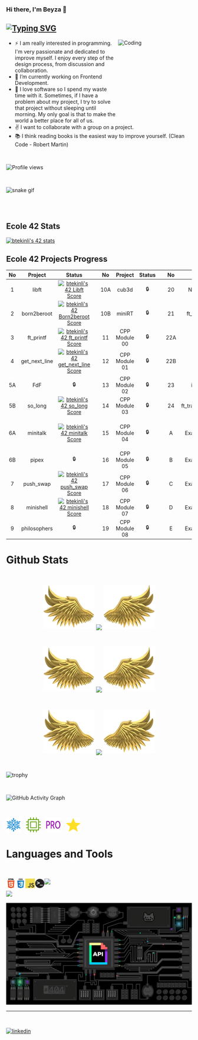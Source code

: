 ### Hi there, I'm Beyza 👋

## [![Typing SVG](https://readme-typing-svg.herokuapp.com?color=8000FF&width=750&lines=I'm+a+Computer+Programmer+and+Frontend+Developer💻)](https://git.io/typing-svg)

<img src="https://github.com/b-tekinli/Yazilim-Teknikleri-ve-Diger-Yararli-Turkce-Kaynaklar/blob/main/images/code.gif" alt="Coding" width=200 height=200 align="right">


- ⚡ I am really interested in programming. I'm very passionate and dedicated to improve myself. I enjoy every step of the design process, from discussion and collaboration.
- 🔭 I’m currently working on Frontend Development.  <br />
- 💬 I love software so I spend my waste time with it. Sometimes, if I have a problem about my project, I try to solve that project without sleeping until morning. My only goal is that to make the world a better place for all of us.   <br />
- ✌️ I want to collaborate with a group on a project.  <br />
- 📚 I think reading books is the easiest way to improve yourself. (Clean Code - Robert Martin)  <br />


<br />   


![Profile views](https://gpvc.arturio.dev/b-tekinli) 


<br />


![snake gif](https://github.com/b-tekinli/b-tekinli/blob/output/github-contribution-grid-snake.gif)


<br /> 

<!--
[![Readme Card](https://github-readme-stats.vercel.app/api/pin/?username=b-tekinli&repo=BB-TR-Kaynak&title_color=00d7ea&text_color=ffffff&bg_color=292E36&icon=fdf000&hide_border=true)](https://github.com/b-tekinli/BB-TR-Kaynak) 

[![Readme Card](https://github-readme-stats.vercel.app/api/pin/?username=b-tekinli&repo=ReCapProject-Frontend&title_color=ff9900&text_color=ffffff&bg_color=292E36&icon=fdf000&hide_border=true)](https://github.com/b-tekinli/ReCapProject-Frontend)
-->

<br />

## Ecole 42 Stats

[![btekinli's 42 stats](https://badge42.vercel.app/api/v2/cl5qpmbbx000609mkwea8iljt/stats?cursusId=21&coalitionId=229)](https://github.com/JaeSeoKim/badge42)

## Ecole 42 Projects Progress
| No | Project | Status  |  | No  | Project | Status |  | No | Project     | Status |
| :---:  | :---:   | :---:  | :---:  | :---:  | :---:    | :---:    | :---:  | :---:  | :---:  | :---:   |
| 1  | libft   | [![btekinli's 42 Libft Score](https://badge42.vercel.app/api/v2/cl5qpmbbx000609mkwea8iljt/project/2449877)](https://github.com/JaeSeoKim/badge42) | | 10A | cub3d   | 🔒   |  | 20 | NetPractice | 🔒   |
| 2  | born2beroot   | [![btekinli's 42 Born2beroot Score](https://badge42.vercel.app/api/v2/cl5qpmbbx000609mkwea8iljt/project/2596505)](https://github.com/JaeSeoKim/badge42) |  | 10B | miniRT   | 🔒   |  | 21 | ft_containers | 🔒   |
| 3  | ft_printf   | [![btekinli's 42 ft_printf Score](https://badge42.vercel.app/api/v2/cl5qpmbbx000609mkwea8iljt/project/2596504)](https://github.com/JaeSeoKim/badge42) |  | 11 | CPP Module 00   | 🔒   |  | 22A | ft_irc | 🔒   |
| 4  | get_next_line   | [![btekinli's 42 get_next_line Score](https://badge42.vercel.app/api/v2/cl5qpmbbx000609mkwea8iljt/project/2596503)](https://github.com/JaeSeoKim/badge42) |  | 12 | CPP Module 01   | 🔒   |  | 22B | webserv | 🔒   |
| 5A  | FdF   | 🔒 |  | 13 | CPP Module 02   | 🔒   |  | 23 | inception | 🔒   |
| 5B  | so_long   | [![btekinli's 42 so_long Score](https://badge42.vercel.app/api/v2/cl5qpmbbx000609mkwea8iljt/project/2704147)](https://github.com/JaeSeoKim/badge42) |  | 14 | CPP Module 03   | 🔒   |  | 24 | ft_transcendence | 🔒   |
| 6A  | minitalk   | [![btekinli's 42 minitalk Score](https://badge42.vercel.app/api/v2/cl5qpmbbx000609mkwea8iljt/project/2697984)](https://github.com/JaeSeoKim/badge42) |  | 15 | CPP Module 04   | 🔒   |  | A | Exam Rank 02 | [![btekinli's 42 Exam Rank 02 Score](https://badge42.vercel.app/api/v2/cl5qpmbbx000609mkwea8iljt/project/2746581)](https://github.com/JaeSeoKim/badge42) |
| 6B  | pipex   | 🔒 |  | 16 | CPP Module 05   | 🔒   |  | B | Exam Rank 03 | 🔒  |
| 7  | push_swap   | [![btekinli's 42 push_swap Score](https://badge42.vercel.app/api/v2/cl5qpmbbx000609mkwea8iljt/project/2708026)](https://github.com/JaeSeoKim/badge42) |  | 17 | CPP Module 06   | 🔒   |  | C | Exam Rank 04 |  🔒  |
| 8  | minishell   | [![btekinli's 42 minishell Score](https://badge42.vercel.app/api/v2/cl5qpmbbx000609mkwea8iljt/project/2952641)](https://github.com/JaeSeoKim/badge42) |  | 18 | CPP Module 07   | 🔒   |  | D | Exam Rank 05 |  🔒  |
| 9  | philosophers   | 🔒 |  | 19 | CPP Module 08   | 🔒   |  | E | Exam Rank 06 | 🔒   |



<!--
<details>   

  <summary>:zap: GitHub Stats</summary>
-->

# Github Stats

 <br />
 
 <p align="center">
  <a>
    <img height="120" width="140" src="https://github.com/b-tekinli/b-tekinli/blob/main/img/left.png">
    <img align="center" src="https://github-readme-stats.vercel.app/api?username=b-tekinli&show_icons=true&title_color=66ff66&icon_color=ffdf00&text_color=ffffff&bg_color=292E36&icon=5C4F31&ring=292E36&hide_border=true" />
    <img height="120" width="140" src="https://github.com/b-tekinli/b-tekinli/blob/main/img/right.png">
  </a>
</p>

  
 <br />


 
 <p align="center">
  <a>
    <img height="120" width="140" src="https://github.com/b-tekinli/b-tekinli/blob/main/img/left.png">
    <img align="center" src="https://github-readme-streak-stats.herokuapp.com?user=b-tekinli&theme=gruvbox_duo&hide_border=true&background=292E36&stroke=00B3DD&ring=DD7D7D&fire=DD2727&currStreakNum=DD9F60&sideNums=DD9100&currStreakLabel=DD2727&sideLabels=DD5855&dates=FFDDA5" />
    <img height="120" width="140" src="https://github.com/b-tekinli/b-tekinli/blob/main/img/right.png">
  </a>
</p>
  
  
 <!--  
[![GitHub Streak](https://github-readme-streak-stats.herokuapp.com?user=b-tekinli&theme=gruvbox_duo&hide_border=true&background=292E36&stroke=00B3DD&ring=DD7D7D&fire=DD2727&currStreakNum=DD9F60&sideNums=DD9100&currStreakLabel=DD2727&sideLabels=DD5855&dates=FFDDA5)](https://git.io/streak-stats)
-->

  
<!-- ![GitHub stats](https://github-readme-stats.vercel.app/api?username=b-tekinli&show_icons=true&title_color=66ff66&icon_color=ffdf00&text_color=ffffff&bg_color=292E36&icon=5C4F31&ring=292E36&hide_border=true) -->

 
 <br />
 
  
  
  <p align="center">
  <a>
    <img height="120" width="140" src="https://github.com/b-tekinli/b-tekinli/blob/main/img/left.png">
    <img align="center" src="https://github-readme-stats.vercel.app/api/top-langs/?username=b-tekinli&layout=compact&langs_count=25&title_color=66ff66&text_color=ffffff&bg_color=292E36&hide_border=true" />
    <img height="120" width="140" src="https://github.com/b-tekinli/b-tekinli/blob/main/img/right.png">
  </a>
</p>
 
  
  
 <!--
 [![Top Langs](https://github-readme-stats.vercel.app/api/top-langs/?username=b-tekinli&layout=compact&langs_count=25&title_color=66ff66&text_color=ffffff&bg_color=292E36&hide_border=true)](https://github.com/b-tekinli/github-readme-stats)
-->


<br />


![trophy](https://github-profile-trophy.vercel.app/?username=b-tekinli&theme=darkhub)


<br />


![GitHub Activity Graph](https://activity-graph.herokuapp.com/graph?username=b-tekinli)


<br />


<a href='https://archiveprogram.github.com/'><img src='https://raw.githubusercontent.com/acervenky/animated-github-badges/master/assets/acbadge.gif' width='40' height='40'></a> <a href='https://docs.github.com/en/developers'><img src='https://raw.githubusercontent.com/acervenky/animated-github-badges/master/assets/devbadge.gif' width='40' height='40'></a> <a href='https://github.com/pricing'><img src='https://raw.githubusercontent.com/acervenky/animated-github-badges/master/assets/pro.gif' width='40' height='40'></a> <a href='https://stars.github.com/'><img src='https://raw.githubusercontent.com/acervenky/animated-github-badges/master/assets/starbadge.gif' width='40' height='40'></a> 

<!--
</details>
-->

<!--
<details>
   <summary>:zap: Languages and Tools</summary>
 -->
 
 # Languages and Tools
 
 <br />
 
 <a href="https://github.com/404"><img src="https://user-images.githubusercontent.com/73097560/115834477-dbab4500-a447-11eb-908a-139a6edaec5c.gif"></a>
<img align="left" alt="HTML5" width="26px" src="https://raw.githubusercontent.com/github/explore/80688e429a7d4ef2fca1e82350fe8e3517d3494d/topics/html/html.png" />
<img align="left" alt="CSS3" width="26px" src="https://raw.githubusercontent.com/github/explore/80688e429a7d4ef2fca1e82350fe8e3517d3494d/topics/css/css.png" />
<img align="left" alt="JavaScript" width="26px" src="https://raw.githubusercontent.com/github/explore/80688e429a7d4ef2fca1e82350fe8e3517d3494d/topics/javascript/javascript.png" />
<img align="left" alt="Terminal" width="26px" src="https://raw.githubusercontent.com/github/explore/80688e429a7d4ef2fca1e82350fe8e3517d3494d/topics/terminal/terminal.png" />

 <a href="https://github.com/404"><img src="https://user-images.githubusercontent.com/73097560/115834477-dbab4500-a447-11eb-908a-139a6edaec5c.gif"></a>
  <p align="center">
<img src="https://github.com/b-tekinli/b-tekinli/blob/main/img/api.gif" />
  </p>
  
 <!--
</details>
-->

----------------------------------------------------------------------------------------------------------------------------------------------------------------

<br />


[<img src='https://cdn.jsdelivr.net/npm/simple-icons@3.0.1/icons/linkedin.svg' alt='linkedin' height='40'>](https://www.linkedin.com/in/beyzanur-tekinli-8a1b421a7/)
